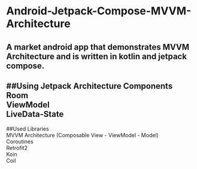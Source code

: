 # Android-Jetpack-Compose-MVVM-Architecture
## 
### 
#### 
##### 
###### 
A market android app that demonstrates MVVM Architecture and is written in kotlin and jetpack compose.
---
##Using Jetpack Architecture Components<br />
Room<br />
ViewModel<br />
LiveData-State<br />
---
##Used Libraries<br />
MVVM Architecture (Composable View - ViewModel - Model)<br />
Coroutines<br />
Retrofit2<br />
Koin<br />
Coil<br />

